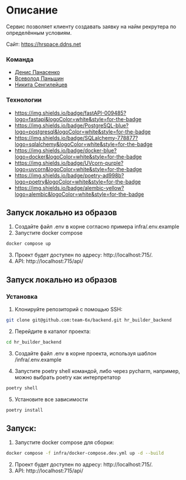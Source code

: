 # Описание
Сервис позволяет клиенту создавать заявку на найм рекрутера по определённым условиям.

Сайт: https://hrspace.ddns.net

### Команда

- [Денис Панасенко](https://github.com/pandenic)
- [Всеволод Паньшин](https://github.com/VPanshin)
- [Никита Сенгилейцев](https://github.com/NikAfraim)

### Технологии
- https://img.shields.io/badge/fastAPI-009485?logo=fastapi&logoColor=white&style=for-the-badge
- https://img.shields.io/badge/PostgreSQL-blue?logo=postgresql&logoColor=white&style=for-the-badge
- https://img.shields.io/badge/SQLalchemy-778877?logo=sqlalchemy&logoColor=white&style=for-the-badge
- https://img.shields.io/badge/docker-blue?logo=docker&logoColor=white&style=for-the-badge
- https://img.shields.io/badge/UVcorn-purple?logo=uvcorn&logoColor=white&style=for-the-badge
- https://img.shields.io/badge/poetry-ad998b?logo=poetry&logoColor=white&style=for-the-badge
- https://img.shields.io/badge/alembic-yellow?logo=alembic&logoColor=white&style=for-the-badge


## Запуск локально из образов
1. Создайте файл .env в корне согласно примера infra/.env.example
2. Запустите docker compose
```bash
docker compose up
```
3. Проект будет доступен по адресу: http://localhost:715/.
4. API: http://localhost:715/api/

## Запуск локально из образов
### Установка

1. Клонируйте репозиторий с помощью SSH:
```bash
git clone git@github.com:team-6x/backend.git hr_builder_backend
```

2. Перейдите в каталог проекта:
```bash
cd hr_builder_backend
```

3. Создайте файл .env в корне проекта, используя шаблон /infra/.env.example

4. Запустите poetry shell командой, либо через pycharm, например, можно выбрать poetry как интерпретатор
```bash
poetry shell
```

5. Установите все зависимости
```bash
poetry install
```
## Запуск:
1. Запустите docker compose для сборки:
```bash
docker compose -f infra/docker-compose.dev.yml up -d --build
```

2. Проект будет доступен по адресу: http://localhost:715/.
3. API: http://localhost:715/api/
